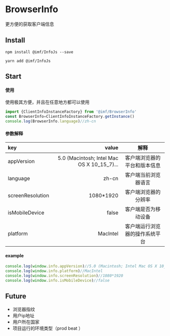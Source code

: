 # BrowserInfo
更方便的获取客户端信息

## Install
```shell
npm install @imf/InfoJs --save

yarn add @imf/InfoJs
```

## Start

#### 使用
使用极其方便，并且在任意地方都可以使用
```ts
import {ClientInfoInstanceFactory} from '@imf/BrowserInfo'
const BrowserInfo=ClientInfoInstanceFactory.getInstance()
console.log(BrowserInfo.language)//zh-cn
```

#### 参数解释
| key | value | 解释 |
| :-----| ----: | :----: |
| appVersion | 5.0 (Macintosh; Intel Mac OS X 10_15_7)... | 客户端浏览器的平台和版本信息|
| language | zh-cn |客户端当前浏览器语言  |
| screenResolution | 1080*1920 | 客户端浏览器的分辨率 |
| isMobileDevice | false| 客户端是否为移动设备 |
| platform | MacIntel | 客户端运行浏览器的操作系统平台 |
#### example
```ts
console.log(window.info.appVersion)//5.0 (Macintosh; Intel Mac OS X 10_15_7) AppleWebKit/537.36 (KHTML, like Gecko) Chrome/91.0.4472.114 Safari/537.36
console.log(window.info.platform)//MacIntel
console.log(window.info.screenResolution)//1080*1920
console.log(window.info.isMobileDevice)//false
```
## Future
* 浏览器指纹
* 用户ip地址
* 用户所在国家
* 项目运行的环境类型（prod beat ）